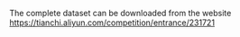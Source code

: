 The complete dataset can be downloaded from the website https://tianchi.aliyun.com/competition/entrance/231721